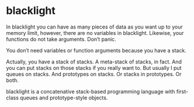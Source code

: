 blacklight
==========

In blacklight you can have as many pieces of data as you want up to your memory limit, however, there are no variables in blacklight. Likewise, your functions do not take arguments. Don’t panic.

You don’t need variables or function arguments because you have a stack.

Actually, you have a stack of stacks. A meta-stack of stacks, in fact. And you can put stacks on those stacks if you really want to. But usually I put queues on stacks. And prototypes on stacks. Or stacks in prototypes. Or both.

blacklight is a concatenative stack-based programming language with first-class queues and prototype-style objects.


